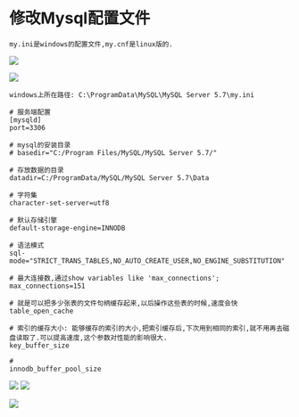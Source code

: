 # 修改Mysql配置文件 

    my.ini是windows的配置文件,my.cnf是linux版的.

![](../pics/MySql配置文件.png)

![](../pics/Mysql客户端配置和服务端配置.png)

    windows上所在路径: C:\ProgramData\MySQL\MySQL Server 5.7\my.ini

```properties
# 服务端配置
[mysqld]
port=3306

# mysql的安装目录
# basedir="C:/Program Files/MySQL/MySQL Server 5.7/"

# 存放数据的目录
datadir=C:/ProgramData/MySQL/MySQL Server 5.7\Data

# 字符集
character-set-server=utf8

# 默认存储引擎
default-storage-engine=INNODB

# 语法模式
sql-mode="STRICT_TRANS_TABLES,NO_AUTO_CREATE_USER,NO_ENGINE_SUBSTITUTION"

# 最大连接数,通过show variables like 'max_connections';
max_connections=151

# 就是可以把多少张表的文件句柄缓存起来,以后操作这些表的时候,速度会快
table_open_cache

# 索引的缓存大小: 能够缓存的索引的大小,把索引缓存后,下次用到相同的索引,就不用再去磁盘读取了.可以提高速度,这个参数对性能的影响很大.
key_buffer_size

# 
innodb_buffer_pool_size
```

![](../pics/innodb_buffer_pool_size.png)
![](../pics/innodb_file_per_table.png)

![](../pics/具体配置取决于硬件配置以及运行环境.png)